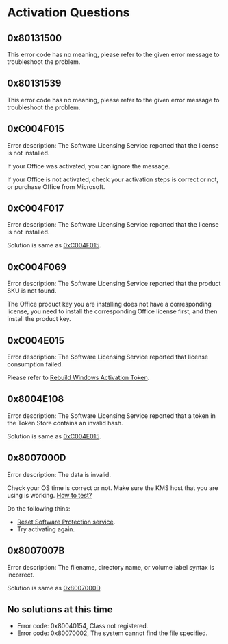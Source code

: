 # Activation Questions

## 0x80131500

This error code has no meaning, please refer to the given error message to troubleshoot the problem.

## 0x80131539

This error code has no meaning, please refer to the given error message to troubleshoot the problem.

## 0xC004F015

Error description: The Software Licensing Service reported that the license is not installed.

If your Office was activated, you can ignore the message.

If your Office is not activated, check your activation steps is correct or not, or purchase Office from Microsoft.

## 0xC004F017

Error description: The Software Licensing Service reported that the license is not installed.

Solution is same as [0xC004F015](activation.md#_0xc004f015).

## 0xC004F069

Error description: The Software Licensing Service reported that the product SKU is not found.

The Office product key you are installing does not have a corresponding license, you need to install the corresponding Office license first, and then install the product key.

## 0xC004E015

Error description: The Software Licensing Service reported that license consumption failed.

Please refer to [Rebuild Windows Activation Token](/toolbox/windows.md#rebuild-windows-activation-token).

## 0x8004E108

Error description: The Software Licensing Service reported that a token in the Token Store contains an invalid hash.

Solution is same as [0xC004E015](activation.md#_0xc004e015).

## 0x8007000D

Error description: The data is invalid.

Check your OS time is correct or not. Make sure the KMS host that you are using is working. [How to test?](/toolbox/README.md#test-kms-host-reachability)

Do the following thins:

- [Reset Software Protection service](/toolbox/windows.md#reset-software-protection-service).
- Try activating again.

## 0x8007007B

Error description: The filename, directory name, or volume label syntax is incorrect.

Solution is same as [0x8007000D](activation.md#_0x8007000d).

## No solutions at this time

- Error code: 0x80040154, Class not registered.
- Error code: 0x80070002, The system cannot find the file specified.

